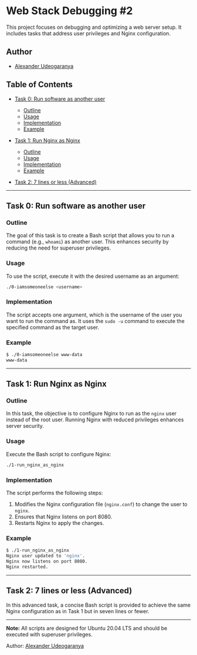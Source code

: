 # Web Stack Debugging #2

This project focuses on debugging and optimizing a web server setup. It includes tasks that address user privileges and Nginx configuration.

## Author

- [Alexander Udeogaranya](https://github.com/Dr-dyrane)

## Table of Contents

- [Task 0: Run software as another user](#task-0-run-software-as-another-user)
  - [Outline](#outline)
  - [Usage](#usage)
  - [Implementation](#implementation)
  - [Example](#example)

- [Task 1: Run Nginx as Nginx](#task-1-run-nginx-as-nginx)
  - [Outline](#outline-1)
  - [Usage](#usage-1)
  - [Implementation](#implementation-1)
  - [Example](#example-1)

- [Task 2: 7 lines or less (Advanced)](#task-2-7-lines-or-less-advanced)

---

## Task 0: Run software as another user

### Outline

The goal of this task is to create a Bash script that allows you to run a command (e.g., `whoami`) as another user. This enhances security by reducing the need for superuser privileges.

### Usage

To use the script, execute it with the desired username as an argument:

```bash
./0-iamsomeoneelse <username>
```

### Implementation

The script accepts one argument, which is the username of the user you want to run the command as. It uses the `sudo -u` command to execute the specified command as the target user.

### Example

```bash
$ ./0-iamsomeoneelse www-data
www-data
```

---

## Task 1: Run Nginx as Nginx

### Outline

In this task, the objective is to configure Nginx to run as the `nginx` user instead of the root user. Running Nginx with reduced privileges enhances server security.

### Usage

Execute the Bash script to configure Nginx:

```bash
./1-run_nginx_as_nginx
```

### Implementation

The script performs the following steps:
1. Modifies the Nginx configuration file (`nginx.conf`) to change the user to `nginx`.
2. Ensures that Nginx listens on port 8080.
3. Restarts Nginx to apply the changes.

### Example

```bash
$ ./1-run_nginx_as_nginx
Nginx user updated to 'nginx'.
Nginx now listens on port 8080.
Nginx restarted.
```

---

## Task 2: 7 lines or less (Advanced)

In this advanced task, a concise Bash script is provided to achieve the same Nginx configuration as in Task 1 but in seven lines or fewer.

---

**Note:** All scripts are designed for Ubuntu 20.04 LTS and should be executed with superuser privileges.

Author: [Alexander Udeogaranya](https://github.com/Dr-dyrane)